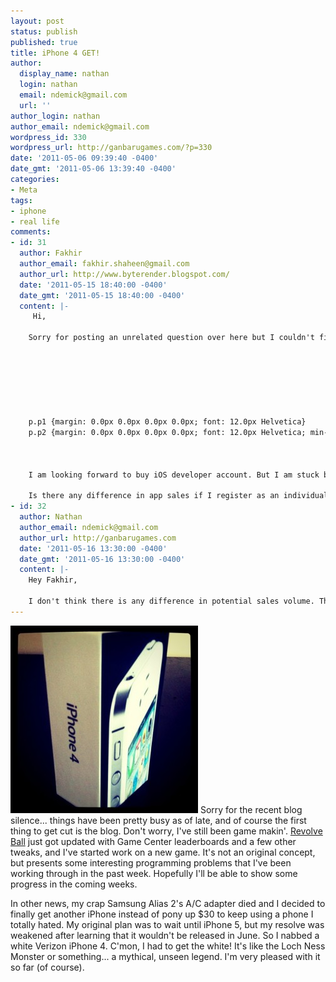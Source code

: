 ```yaml
---
layout: post
status: publish
published: true
title: iPhone 4 GET!
author:
  display_name: nathan
  login: nathan
  email: ndemick@gmail.com
  url: ''
author_login: nathan
author_email: ndemick@gmail.com
wordpress_id: 330
wordpress_url: http://ganbarugames.com/?p=330
date: '2011-05-06 09:39:40 -0400'
date_gmt: '2011-05-06 13:39:40 -0400'
categories:
- Meta
tags:
- iphone
- real life
comments:
- id: 31
  author: Fakhir
  author_email: fakhir.shaheen@gmail.com
  author_url: http://www.byterender.blogspot.com/
  date: '2011-05-15 18:40:00 -0400'
  date_gmt: '2011-05-15 18:40:00 -0400'
  content: |-
     Hi,

    Sorry for posting an unrelated question over here but I couldn't find contact page. My question:







    p.p1 {margin: 0.0px 0.0px 0.0px 0.0px; font: 12.0px Helvetica}
    p.p2 {margin: 0.0px 0.0px 0.0px 0.0px; font: 12.0px Helvetica; min-height: 14.0px}



    I am looking forward to buy iOS developer account. But I am stuck between individual and company. The question I want to ask is:

    Is there any difference in app sales if I register as an individual versus if I register as company? (or any other hidden complication that may potentially arise in the future)Regards,-Fakhir
- id: 32
  author: Nathan
  author_email: ndemick@gmail.com
  author_url: http://ganbarugames.com
  date: '2011-05-16 13:30:00 -0400'
  date_gmt: '2011-05-16 13:30:00 -0400'
  content: |-
    Hey Fakhir,

    I don't think there is any difference in potential sales volume. There are apps in the top 100 published by both individuals and companies. The main things you have to think about are taxes and liability. If you're just going to publish some hobby apps, then individual registration is fine. But if you're going to try to eventually build a business, or are planning on publishing more than just one or two apps, it's probably smart to register an LLC. It would probably be good to consult with an accountant for more info.
---
```

<p><a href="/assets/uploads/2011/05/iphone4.jpg"><img src="/assets/uploads/2011/05/iphone4-300x300.jpg" alt="iPhone 4" title="iPhone 4" width="300" height="300" class="alignright size-medium wp-image-331" /></a> Sorry for the recent blog silence... things have been pretty busy as of late, and of course the first thing to get cut is the blog. Don't worry, I've still been game makin'. <a href="/revolve-ball" title="Revolve Ball">Revolve Ball</a> just got updated with Game Center leaderboards and a few other tweaks, and I've started work on a new game. It's not an original concept, but presents some interesting programming problems that I've been working through in the past week. Hopefully I'll be able to show some progress in the coming weeks. </p>
<p>In other news, my crap Samsung Alias 2's A/C adapter died and I decided to finally get another iPhone instead of pony up $30 to keep using a phone I totally hated. My original plan was to wait until iPhone 5, but my resolve was weakened after learning that it wouldn't be released in June. So I nabbed a white Verizon iPhone 4. C'mon, I had to get the white! It's like the Loch Ness Monster or something... a mythical, unseen legend. I'm very pleased with it so far (of course).</p>
